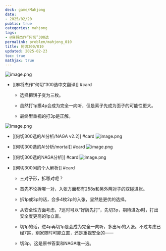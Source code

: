 ```yaml
---
deck: game/Mahjong
date:
- 2025/02/20
public: true
categories: mahjong
tags:
- @麻将杰作“何切”300选
permalink: problem/mahjong_010
title: 何切300/010
updated: 2025-02-23
toc: true
mathjax: true
---
```


![image.png](/assets/image_1740062807010_0.png)

  + [[麻将杰作“何切”300选中文翻译]] #card
    + 选择把饼子变为三枚。

    + 虽然打1p摸4p会成为完全一向听，但是索子先成为面子的可能性更大。

    + 最终型重视的打3p是正解。

![image.png](/assets/image_1740062937395_0.png)

  + [[何切300选的AI分析/NAGA v2.2]] #card
![image.png](/assets/image_1740062815265_0.png)

  + [[何切300选的AI分析/mortal]] #card
![image.png](/assets/image_1740062827588_0.png)

  + [[何切300选的NAGA分析]] #card
![image.png](/assets/image_1740062903039_0.png)

  + [[何切300问的个人解析]] #card
    + 三对子形，拆哪对呢？

    + 首先不论拆哪一对，入张方面都有258s和另外两对子的双碰进张。

    + 拆1p或3p的话，会多4枚2p的入张，显然是更优的选择。

    + 从安全性方面考虑，7巡时可以“好牌先打”，先切3p，期待进2p时，打出安全度更高的1p立直。

    + 切1p的话，进4p再切1p是会成为完全一向听，多出5p的入张。不过考虑已经7巡，别家随时可能立直，还是重视安全的——

    + 切3p。这是原书答案和NAGA唯一选。
